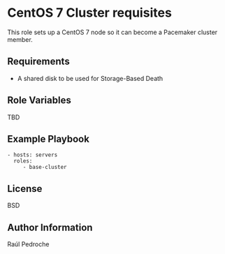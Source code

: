 CentOS 7 Cluster requisites
===========================

This role sets up a CentOS 7 node so it can become a Pacemaker cluster
member.

Requirements
------------

* A shared disk to be used for Storage-Based Death

Role Variables
--------------

TBD

Example Playbook
----------------

    - hosts: servers
      roles:
         - base-cluster

License
-------

BSD

Author Information
------------------

Raúl Pedroche